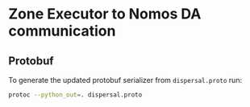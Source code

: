 # Zone Executor to Nomos DA communication

## Protobuf

To generate the updated protobuf serializer from `dispersal.proto` run:

``` bash
protoc --python_out=. dispersal.proto
```
